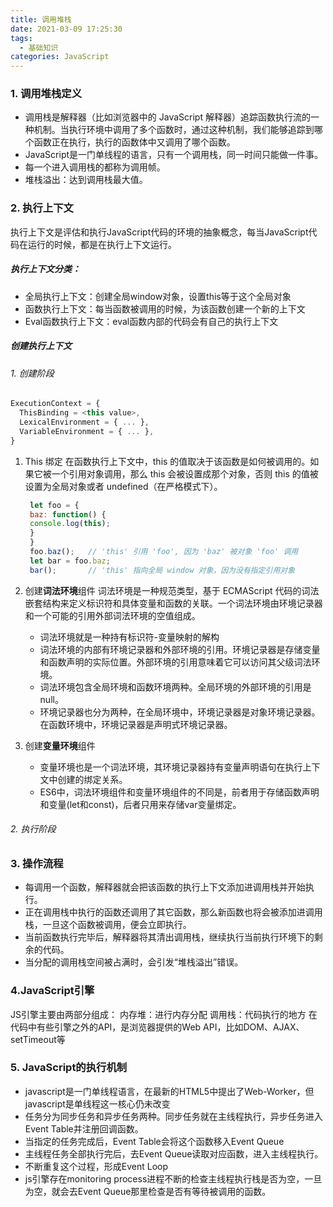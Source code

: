 ```yaml
---
title: 调用堆栈
date: 2021-03-09 17:25:30
tags: 
  - 基础知识
categories: JavaScript
---
```

### 1. 调用堆栈定义
- 调用栈是解释器（比如浏览器中的 JavaScript 解释器）追踪函数执行流的一种机制。当执行环境中调用了多个函数时，通过这种机制，我们能够追踪到哪个函数正在执行，执行的函数体中又调用了哪个函数。
- JavaScript是一门单线程的语言，只有一个调用栈，同一时间只能做一件事。
- 每一个进入调用栈的都称为调用帧。
- 堆栈溢出：达到调用栈最大值。


### 2. 执行上下文
执行上下文是评估和执行JavaScript代码的环境的抽象概念，每当JavaScript代码在运行的时候，都是在执行上下文运行。
##### 执行上下文分类：
- 全局执行上下文：创建全局window对象，设置this等于这个全局对象
- 函数执行上下文：每当函数被调用的时候，为该函数创建一个新的上下文
- Eval函数执行上下文：eval函数内部的代码会有自己的执行上下文
##### 创建执行上下文
###### 1. 创建阶段
```javascript
ExecutionContext = {
  ThisBinding = <this value>,
  LexicalEnvironment = { ... },
  VariableEnvironment = { ... },
}
```
1. This 绑定
   在函数执行上下文中，this 的值取决于该函数是如何被调用的。如果它被一个引用对象调用，那么 this 会被设置成那个对象，否则 this 的值被设置为全局对象或者 undefined（在严格模式下）。
   ```javascript
    let foo = {
    baz: function() {
    console.log(this);
    }
    }
    foo.baz();   // 'this' 引用 'foo', 因为 'baz' 被对象 'foo' 调用
    let bar = foo.baz;
    bar();       // 'this' 指向全局 window 对象，因为没有指定引用对象
   ```
2. 创建**词法环境**组件
   词法环境是一种规范类型，基于 ECMAScript 代码的词法嵌套结构来定义标识符和具体变量和函数的关联。一个词法环境由环境记录器和一个可能的引用外部词法环境的空值组成。
    - 词法环境就是一种持有标识符-变量映射的解构
    - 词法环境的内部有环境记录器和外部环境的引用。环境记录器是存储变量和函数声明的实际位置。外部环境的引用意味着它可以访问其父级词法环境。
    - 词法环境包含全局环境和函数环境两种。全局环境的外部环境的引用是null。
    - 环境记录器也分为两种，在全局环境中，环境记录器是对象环境记录器。在函数环境中，环境记录器是声明式环境记录器。


3. 创建**变量环境**组件
    - 变量环境也是一个词法环境，其环境记录器持有变量声明语句在执行上下文中创建的绑定关系。
    - ES6中，词法环境组件和变量环境组件的不同是，前者用于存储函数声明和变量(let和const)，后者只用来存储var变量绑定。
###### 2. 执行阶段

### 3. 操作流程
- 每调用一个函数，解释器就会把该函数的执行上下文添加进调用栈并开始执行。
- 正在调用栈中执行的函数还调用了其它函数，那么新函数也将会被添加进调用栈，一旦这个函数被调用，便会立即执行。
- 当前函数执行完毕后，解释器将其清出调用栈，继续执行当前执行环境下的剩余的代码。
- 当分配的调用栈空间被占满时，会引发“堆栈溢出”错误。

 
### 4.JavaScript引擎
JS引擎主要由两部分组成：
内存堆：进行内存分配
调用栈：代码执行的地方
在代码中有些引擎之外的API，是浏览器提供的Web API，比如DOM、AJAX、setTimeout等

### 5. JavaScript的执行机制
- javascript是一门单线程语言，在最新的HTML5中提出了Web-Worker，但javascript是单线程这一核心仍未改变
- 任务分为同步任务和异步任务两种。同步任务就在主线程执行，异步任务进入Event Table并注册回调函数。
- 当指定的任务完成后，Event Table会将这个函数移入Event Queue
- 主线程任务全部执行完后，去Event Queue读取对应函数，进入主线程执行。
- 不断重复这个过程，形成Event Loop
- js引擎存在monitoring process进程不断的检查主线程执行栈是否为空，一旦为空，就会去Event Queue那里检查是否有等待被调用的函数。

